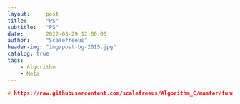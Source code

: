 ```yaml
---
layout:     post
title:      "PS"
subtitle:   "PS"
date:       2022-03-29 12:00:00
author:     "Scalefreeus"
header-img: "img/post-bg-2015.jpg"
catalog: true
tags:
    - Algorithm
    - Meta
---
```


```cpp
# https://raw.githubusercontent.com/scalefreeus/Algorithm_C/master/fundamentals_of_data_structure/2D_array_dynamic_allocation.c
```

<div id="code-element"></div>
<script src="https://unpkg.com/axios/dist/axios.min.js"></script>
<script>
      axios({
      method: 'get',
      url: 'https://raw.githubusercontent.com/scalefreeus/Algorithm_C/master/fundamentals_of_data_structure/2D_array_dynamic_allocation.c'
       })
      .then(function (response) {
         document.getElementById("code-element").innerHTML = response.data;
      });
</script>



<script src="https://emgithub.com/embed.js?target=https://raw.githubusercontent.com/scalefreeus/Algorithm_C/master/fundamentals_of_data_structure/2D_array_dynamic_allocation.c&style=github&showBorder=on&showLineNumbers=on&showFileMeta=on&showCopy=on"></script>
